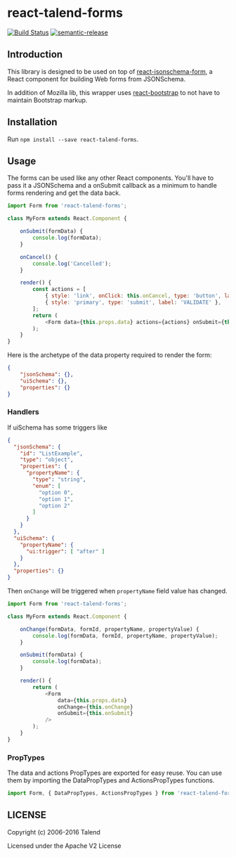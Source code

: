 # react-talend-forms

[![Build Status](https://travis-ci.org/Talend/react-talend-forms.svg?branch=master)](https://travis-ci.org/Talend/react-talend-forms)
[![semantic-release](https://img.shields.io/badge/%20%20%F0%9F%93%A6%F0%9F%9A%80-semantic--release-e10079.svg)](https://github.com/semantic-release/semantic-release)

## Introduction

This library is designed to be used on top of [react-jsonschema-form](https://mozilla-services.github.io/react-jsonschema-form/), a React component for building Web forms from JSONSchema.

In addition of Mozilla lib, this wrapper uses [react-bootstrap](https://react-bootstrap.github.io/) to not have to maintain Bootstrap markup.

## Installation

Run `npm install --save react-talend-forms`.

## Usage

The forms can be used like any other React components.
You'll have to pass it a JSONSchema and a onSubmit callback as a minimum to
handle forms rendering and get the data back.

```javascript
import Form from 'react-talend-forms';

class MyForm extends React.Component {

	onSubmit(formData) {
		console.log(formData);
	}

	onCancel() {
		console.log('Cancelled');
	}

	render() {
		const actions = [
			{ style: 'link', onClick: this.onCancel, type: 'button', label: 'CANCEL' },
			{ style: 'primary', type: 'submit', label: 'VALIDATE' },
		];
		return (
			<Form data={this.props.data} actions={actions} onSubmit={this.onSubmit} />
		);
	}
}
```

Here is the archetype of the data property required to render the form:
```json
{
	"jsonSchema": {},
	"uiSchema": {},
	"properties": {}
}
```


### Handlers

If uiSchema has some triggers like

```json
{
  "jsonSchema": {
    "id": "ListExample",
    "type": "object",
    "properties": {
      "propertyName": {
        "type": "string",
        "enum": [
          "option 0",
          "option 1",
          "option 2"
        ]
      }
    }
  },
  "uiSchema": {
    "propertyName": {
      "ui:trigger": [ "after" ]
    }
  },
  "properties": {}
}
```

Then `onChange` will be triggered when `propertyName` field value has changed.

```javascript
import Form from 'react-talend-forms';

class MyForm extends React.Component {

	onChange(formData, formId, propertyName, propertyValue) {
		console.log(formData, formId, propertyName, propertyValue);
	}

	onSubmit(formData) {
		console.log(formData);
	}

	render() {
		return (
			<Form
			    data={this.props.data}
			    onChange={this.onChange}
			    onSubmit={this.onSubmit}
			/>
		);
	}
}
```

### PropTypes

The data and actions PropTypes are exported for easy reuse.
You can use them by importing the DataPropTypes and ActionsPropTypes functions.
```javascript
import Form, { DataPropTypes, ActionsPropTypes } from 'react-talend-forms'
```

## LICENSE

Copyright (c) 2006-2016 Talend

Licensed under the Apache V2 License

